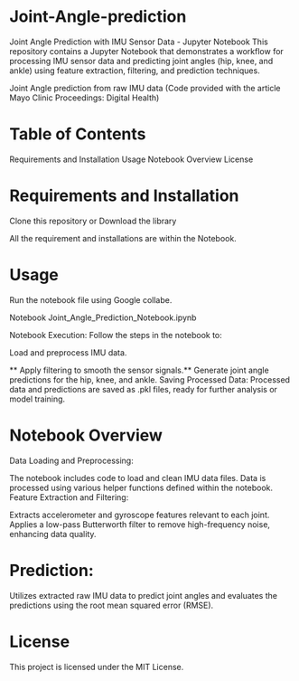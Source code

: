 # Joint-Angle-prediction

Joint Angle Prediction with IMU Sensor Data - Jupyter Notebook
This repository contains a Jupyter Notebook that demonstrates a workflow for processing IMU sensor data and predicting joint angles (hip, knee, and ankle) using feature extraction, filtering, and prediction techniques.

Joint Angle prediction from raw IMU data (Code provided with the article Mayo Clinic Proceedings: Digital Health)

# Table of Contents

Requirements and Installation
Usage
Notebook Overview
License

# Requirements and Installation
Clone this repository or Download the library

All the requirement and installations are within the Notebook.

# Usage
Run the notebook file using Google collabe.

Notebook Joint_Angle_Prediction_Notebook.ipynb

Notebook Execution: Follow the steps in the notebook to:

Load and preprocess IMU data.

**
Apply filtering to smooth the sensor signals.**
Generate joint angle predictions for the hip, knee, and ankle.
Saving Processed Data: Processed data and predictions are saved as .pkl files, ready for further analysis or model training.

# Notebook Overview
Data Loading and Preprocessing:

The notebook includes code to load and clean IMU data files.
Data is processed using various helper functions defined within the notebook.
Feature Extraction and Filtering:

Extracts accelerometer and gyroscope features relevant to each joint.
Applies a low-pass Butterworth filter to remove high-frequency noise, enhancing data quality.

# Prediction:

Utilizes extracted raw IMU data to predict joint angles and evaluates the predictions using the root mean squared error (RMSE).

# License
This project is licensed under the MIT License.


